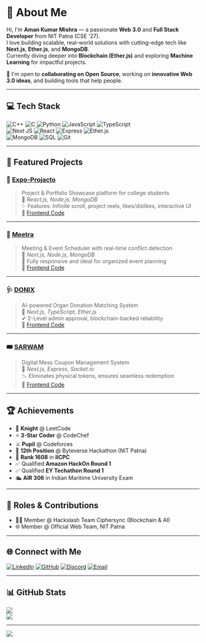 # 👋 About Me
Hi, I'm **Aman Kumar Mishra** — a passionate **Web 3.0** and **Full Stack Developer** from NIT Patna (CSE '27).  
I love building scalable, real-world solutions with cutting-edge tech like **Next.js**, **Ether.js**, and **MongoDB**.  
Currently diving deeper into **Blockchain (Ether.js)** and exploring **Machine Learning** for impactful projects.

🚀 I'm open to **collaborating on Open Source**, working on **innovative Web 3.0 ideas**, and building tools that help people.

---

## 💻 Tech Stack
![C++](https://img.shields.io/badge/C++-00599C?style=for-the-badge&logo=cplusplus&logoColor=white)
![C](https://img.shields.io/badge/C-00599C?style=for-the-badge&logo=c&logoColor=white)
![Python](https://img.shields.io/badge/Python-3670A0?style=for-the-badge&logo=python&logoColor=white)
![JavaScript](https://img.shields.io/badge/JS-F7DF1E?style=for-the-badge&logo=javascript&logoColor=black)
![TypeScript](https://img.shields.io/badge/TS-3178C6?style=for-the-badge&logo=typescript&logoColor=white)  
![Next JS](https://img.shields.io/badge/Next-black?style=for-the-badge&logo=next.js&logoColor=white)
![React](https://img.shields.io/badge/React-20232a?style=for-the-badge&logo=react&logoColor=61dafb)
![Express](https://img.shields.io/badge/Express.js-404d59?style=for-the-badge)
![Ether.js](https://img.shields.io/badge/Ether.js-purple?style=for-the-badge)  
![MongoDB](https://img.shields.io/badge/MongoDB-4ea94b?style=for-the-badge&logo=mongodb&logoColor=white)
![SQL](https://img.shields.io/badge/SQL-003B57?style=for-the-badge&logo=postgresql&logoColor=white)
![Git](https://img.shields.io/badge/Git-F05032?style=for-the-badge&logo=git&logoColor=white)

---

## 📌 Featured Projects

### 🚀 [Expo-Projacto](https://expo-frontend.onrender.com/)
> Project & Portfolio Showcase platform for college students  
🔧 _React.js, Node.js, MongoDB_  
✨ Features: Infinite scroll, project reels, likes/dislikes, interactive UI  
🔗 [Frontend Code](https://github.com/amannitp131/Expo_Frontend)

---

### 📅 [Meetra](https://onrender.com/)
> Meeting & Event Scheduler with real-time conflict detection  
🔧 _Next.js, Node.js, MongoDB_  
📱 Fully responsive and ideal for organized event planning  
🔗 [Frontend Code](https://github.com/amannitp131/Meetra)

---

### 🩺 [DONIX](https://onrender.com/)
> AI-powered Organ Donation Matching System  
🔧 _Next.js, TypeScript, Ether.js_  
✔ 2-Level admin approval, blockchain-backed reliability  
🔗 [Frontend Code](https://github.com/amannitp131/Donix_org_frontend)

---

### 🎟️ [SARWAM](https://sarwam-ed5y.vercel.app/)
> Digital Mess Coupon Management System  
🔧 _Next.js, Express, Socket.io_  
📉 Eliminates physical tokens, ensures seamless redemption  
🔗 [Frontend Code](https://github.com/amannitp131/SARWAM)

---

## 🏆 Achievements
- 🧠 **Knight** @ LeetCode  
- ⭐ **3-Star Coder** @ CodeChef  
- ⚔️ **Pupil** @ Codeforces  
- 🥇 **12th Position** @ Byteverse Hackathon (NIT Patna)  
- 🥉 **Rank 1608** in **IICPC**  
- ✅ Qualified **Amazon HackOn Round 1**  
- ✅ Qualified **EY Techathon Round 1**  
- 🛳️ **AIR 306** in Indian Maritime University Exam  

---

## 📌 Roles & Contributions
- 👨‍💻 Member @ Hackslash Team Ciphersync (Blockchain & AI)
- 🌐 Member @ Official Web Team, NIT Patna


---

## 🌐 Connect with Me
[![LinkedIn](https://img.shields.io/badge/LinkedIn-0077B5.svg?style=for-the-badge&logo=linkedin&logoColor=white)](https://www.linkedin.com/in/aman-mishra-837b9a27b)
[![GitHub](https://img.shields.io/badge/GitHub-100000?style=for-the-badge&logo=github&logoColor=white)](https://github.com/amannitp131)
[![Discord](https://img.shields.io/badge/Discord-5865F2.svg?style=for-the-badge&logo=discord&logoColor=white)](https://discord.gg/1197509045280591905)
[![Email](https://img.shields.io/badge/Email-D14836?style=for-the-badge&logo=gmail&logoColor=white)](mailto:amanmis601@gmail.com)

---

## 📊 GitHub Stats
![](https://github-readme-stats.vercel.app/api?username=amannitp131&theme=dark&hide_border=false&include_all_commits=false&count_private=true)  
![](https://github-readme-streak-stats.herokuapp.com/?user=amannitp131&theme=dark&hide_border=false)

---

[![](https://visitcount.itsvg.in/api?id=amannitp131&icon=0&color=0)](https://visitcount.itsvg.in)


